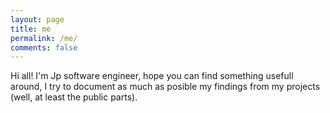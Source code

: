 ```yaml
---
layout: page
title: me
permalink: /me/
comments: false
---
```


Hi all! I'm Jp software engineer, hope you can find something usefull around, I try to document as much as posible my findings from my projects (well, at least the public parts).